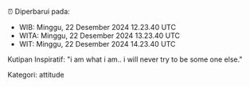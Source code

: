 ⏰ Diperbarui pada:
- WIB: Minggu, 22 Desember 2024 12.23.40 UTC
- WITA: Minggu, 22 Desember 2024 13.23.40 UTC
- WIT: Minggu, 22 Desember 2024 14.23.40 UTC

Kutipan Inspiratif:
"i am what i am.. i will never try to be some one else."


Kategori: attitude

